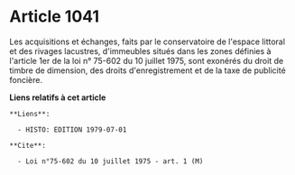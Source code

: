 # Article 1041

Les acquisitions et échanges, faits par le conservatoire de l'espace littoral et des rivages lacustres, d'immeubles situés
dans les zones définies à l'article 1er de la loi n° 75-602 du 10 juillet 1975, sont exonérés du droit de timbre de
dimension, des droits d'enregistrement et de la taxe de publicité foncière.

**Liens relatifs à cet article**

	**Liens**:

	  - HISTO: EDITION 1979-07-01

	**Cite**:

	  - Loi n°75-602 du 10 juillet 1975 - art. 1 (M)
